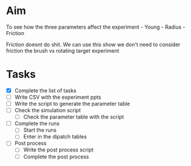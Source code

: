 # Aim

To see how the three parameters affect the experiment
    - Young
    - Radius
    - Friction

Friction doesnt do shit. We can use this show we don't need to consider friction the brush vs rotating target experiment


# Tasks
- [x] Complete the list of tasks
- [ ] Write CSV with the experiment ppts
- [ ] Write the script to generate the parameter table
- [ ] Check the simulation script
  - [ ] Check the parameter table with the script
- [ ] Complete the runs
  - [ ] Start the runs
  - [ ] Enter in the dipatch tables
- [ ] Post process
  - [ ] Write the post process script
  - [ ] Complete the post process